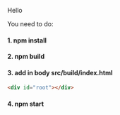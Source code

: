 Hello

You need to do:


<h4>1. npm install</h4>
<h4>2. npm build</h4>
<h4>3. add in body src/build/index.html  </h4> 

 ```html 
<div id="root"></div> 
```


<h4>4. npm start</h4>

